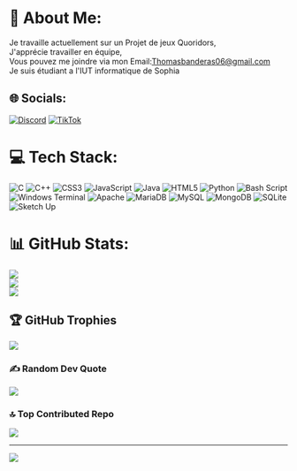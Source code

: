 # 💫 About Me:
Je travaille actuellement sur un Projet de jeux Quoridors,<br>J'apprécie travailler en équipe,<br>Vous pouvez me joindre via mon Email:Thomasbanderas06@gmail.com<br>Je suis étudiant a l'IUT informatique de Sophia


## 🌐 Socials:
[![Discord](https://img.shields.io/badge/Discord-%237289DA.svg?logo=discord&logoColor=white)](https://discord.gg/https://discord.gg/Ge7AShwQ) [![TikTok](https://img.shields.io/badge/TikTok-%23000000.svg?logo=TikTok&logoColor=white)](https://tiktok.com/@tiretnium2703) 

# 💻 Tech Stack:
![C](https://img.shields.io/badge/c-%2300599C.svg?style=flat&logo=c&logoColor=white) ![C++](https://img.shields.io/badge/c++-%2300599C.svg?style=flat&logo=c%2B%2B&logoColor=white) ![CSS3](https://img.shields.io/badge/css3-%231572B6.svg?style=flat&logo=css3&logoColor=white) ![JavaScript](https://img.shields.io/badge/javascript-%23323330.svg?style=flat&logo=javascript&logoColor=%23F7DF1E) ![Java](https://img.shields.io/badge/java-%23ED8B00.svg?style=flat&logo=openjdk&logoColor=white) ![HTML5](https://img.shields.io/badge/html5-%23E34F26.svg?style=flat&logo=html5&logoColor=white) ![Python](https://img.shields.io/badge/python-3670A0?style=flat&logo=python&logoColor=ffdd54) ![Bash Script](https://img.shields.io/badge/bash_script-%23121011.svg?style=flat&logo=gnu-bash&logoColor=white) ![Windows Terminal](https://img.shields.io/badge/Windows%20Terminal-%234D4D4D.svg?style=flat&logo=windows-terminal&logoColor=white) ![Apache](https://img.shields.io/badge/apache-%23D42029.svg?style=flat&logo=apache&logoColor=white) ![MariaDB](https://img.shields.io/badge/MariaDB-003545?style=flat&logo=mariadb&logoColor=white) ![MySQL](https://img.shields.io/badge/mysql-4479A1.svg?style=flat&logo=mysql&logoColor=white) ![MongoDB](https://img.shields.io/badge/MongoDB-%234ea94b.svg?style=flat&logo=mongodb&logoColor=white) ![SQLite](https://img.shields.io/badge/sqlite-%2307405e.svg?style=flat&logo=sqlite&logoColor=white) ![Sketch Up](https://img.shields.io/badge/SketchUp-005F9E?style=flat&logo=sketchup&logoColor=white)
# 📊 GitHub Stats:
![](https://github-readme-stats.vercel.app/api?username=Tiretinium&theme=dark&hide_border=false&include_all_commits=true&count_private=true)<br/>
![](https://github-readme-streak-stats.herokuapp.com/?user=Tiretinium&theme=dark&hide_border=false)<br/>
![](https://github-readme-stats.vercel.app/api/top-langs/?username=Tiretinium&theme=dark&hide_border=false&include_all_commits=true&count_private=true&layout=compact)

## 🏆 GitHub Trophies
![](https://github-profile-trophy.vercel.app/?username=Tiretinium&theme=radical&no-frame=false&no-bg=false&margin-w=4)

### ✍️ Random Dev Quote
![](https://quotes-github-readme.vercel.app/api?type=horizontal&theme=radical)

### 🔝 Top Contributed Repo
![](https://github-contributor-stats.vercel.app/api?username=Tiretinium&limit=5&theme=dark&combine_all_yearly_contributions=true)

---
[![](https://visitcount.itsvg.in/api?id=Tiretinium&icon=0&color=0)](https://visitcount.itsvg.in)

<!-- Proudly created with GPRM ( https://gprm.itsvg.in ) -->
